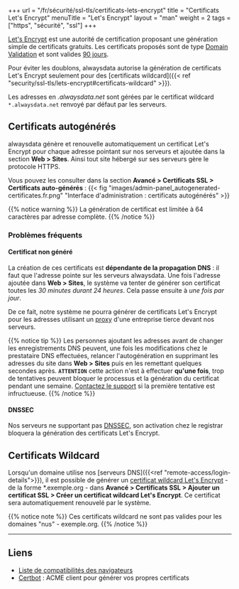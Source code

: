 +++
url = "/fr/sécurité/ssl-tls/certificats-lets-encrypt"
title = "Certificats Let's Encrypt"
menuTitle = "Let's Encrypt"
layout = "man"
weight = 2
tags = ["https", "sécurité", "ssl"]
+++

[Let's Encrypt](https://letsencrypt.org/fr/) est une autorité de certification proposant une génération simple de certificats gratuits. Les certificats proposés sont de type [Domain Validation](https://en.wikipedia.org/wiki/Domain-validated_certificate) et sont valides [90 jours](https://letsencrypt.org/2015/11/09/why-90-days.html).

Pour éviter les doublons, alwaysdata autorise la génération de certificats Let's Encrypt seulement pour des [certificats wildcard]({{< ref "security/ssl-tls/lets-encrypt#certificats-wildcard" >}}).

Les adresses en *.alwaysdata.net* sont gérées par le certificat wildcard `*.alwaysdata.net` renvoyé par défaut par les serveurs.

## Certificats autogénérés
alwaysdata génère et renouvelle automatiquement un certificat Let's Encrypt pour chaque adresse pointant sur nos serveurs et ajoutée dans la section **Web > Sites**. Ainsi tout site hébergé sur ses serveurs gère le protocole HTTPS.

Vous pouvez les consulter dans la section **Avancé > Certificats SSL > Certificats auto-générés** :
{{< fig "images/admin-panel_autogenerated-certificates.fr.png" "Interface d'administration : certificats autogénérés" >}}

{{% notice warning %}}
La génération de certificat est limitée à 64 caractères par adresse complète.
{{% /notice %}}

### Problèmes fréquents

#### Certificat non généré

La création de ces certificats est **dépendante de la propagation DNS** : il faut que l'adresse pointe sur les serveurs alwaysdata. Une fois l'adresse ajoutée dans **Web > Sites**, le système va tenter de générer son certificat toutes les *30 minutes durant 24 heures*. Cela passe ensuite à *une fois par jour*.

De ce fait, notre système ne pourra générer de certificats Let's Encrypt pour les adresses utilisant un [proxy](https://fr.wikipedia.org/wiki/Proxy_inverse) d'une entreprise tierce devant nos serveurs.

{{% notice tip %}}
Les personnes ajoutant les adresses avant de changer les enregistrements DNS peuvent, une fois les modifications chez le prestataire DNS effectuées, relancer l'autogénération en supprimant les adresses du site dans **Web > Sites** puis en les remettant quelques secondes après. **`ATTENTION`** cette action n'est à effectuer **qu'une fois**, trop de tentatives peuvent bloquer le processus et la génération du certificat pendant une semaine. [Contactez le support](https://admin.alwaysdata.com/support/add) si la première tentative est infructueuse.
{{% /notice %}}

#### DNSSEC

Nos serveurs ne supportant pas [DNSSEC](https://fr.wikipedia.org/wiki/Domain_Name_System_Security_Extensions), son activation chez le registrar bloquera la génération des certificats Let's Encrypt.

## Certificats Wildcard

Lorsqu'un domaine utilise nos [serveurs DNS]({{<ref "remote-access/login-details">}}), il est possible de générer un [certificat wildcard Let's Encrypt](https://en.wikipedia.org/wiki/Wildcard_certificate) - de la forme *.exemple.org - dans **Avancé > Certificats SSL > Ajouter un certificat SSL > Créer un certificat wildcard Let's Encrypt**. Ce certificat sera automatiquement renouvelé par le système.

{{% notice note %}}
Ces certificats wildcard ne sont pas valides pour les domaines "nus" - exemple.org.
{{% /notice %}}

---

## Liens

- [Liste de compatibilités des navigateurs](https://letsencrypt.org/fr/docs/certificate-compatibility/)
- [Certbot](https://certbot.eff.org/) : ACME client pour générer vos propres certificats
